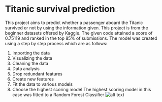 # Titanic survival prediction
This project aims to predict whether a passenger aboard the Titanic survived or not by using the information given. This project is from the beginner datasets offered by Kaggle. The given code attained a score of 0.75119 and ranked in the top 85% of submissions. The model was created using a step by step process which are as follows:
1. Importing the data
2. Visualizing the data
3. Cleaning the data
4. Data analysis
5. Drop redundant features
6. Create new features
7. Fit the data to various models
8. Choose the highest scoring model
The highest scoring model in this case was fitted to a Random Forest Classifier
![alt text](https://raw.githubusercontent.com/advaithjai22/Titanic-survival-prediction/blob/master/Capture.PNG)
